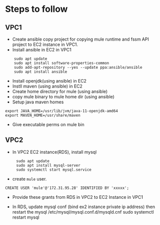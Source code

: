 # Steps to follow

## VPC1

- Create ansible copy project for copying mule runtime and fssm API project to EC2 instance in VPC1.
- Install ansible in EC2 in VPC1
 ```
	 sudo apt update
	 sudo apt install software-properties-common
	 sudo add-apt-repository --yes --update ppa:ansible/ansible
	 sudo apt install ansible
  ```
  
- Install openjdk(using ansible) in EC2
- Instll maven (using ansible) in EC2
- Create home directory for mule (using ansible)
- copy mule binary to mule home dir (using ansible)
- Setup java maven homes
```
export JAVA_HOME=/usr/lib/jvm/java-11-openjdk-amd64
export MAVEN_HOME=/usr/share/maven
```
- Give executable perms on mule bin 

## VPC2

- In VPC2 EC2 instance(RDS), install mysql
```
     sudo apt update
     sudo apt install mysql-server
     sudo systemctl start mysql.service
```
- create `mule` user.
```
CREATE USER 'mule'@'172.31.95.28' IDENTIFIED BY 'xxxxx';
```
	
- Provide these grants from RDS in VPC2 to EC2 Instance in VPC1

- In RDS, update mysql conf (bind ex2 instance private ip address) then restart the mysql 
  /etc/mysql/mysql.conf.d/mysqld.cnf
  sudo systemctl restart mysql
